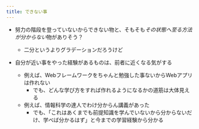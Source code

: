 ```yaml
---
title: できない事
---
```


* 努力の階段を登っていないからできない物と、そもそも*その状態へ至る方法が分からない*物がありそう？
  
  * 二分というよりグラデーションだろうけど
* 自分が近い事をやった経験があるものは、前者に近くなる気がする
  
  * 例えば、Webフレームワークをちゃんと勉強した事ないからWebアプリは作れない
    * でも、どんな学び方をすれば作れるようになるかの道筋は大体見える
  * 例えば、情報科学の達人でわけ分からん講義があった
    * でも、「これはあくまでも前提知識を学んでいないから分からないだけ、学べば分かるはず」と今までの学習経験から分かる
